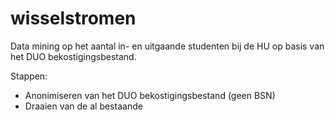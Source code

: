 # wisselstromen
Data mining op het aantal in- en uitgaande studenten bij de HU op basis van het DUO bekostigingsbestand. 

Stappen:
- Anonimiseren van het DUO bekostigingsbestand (geen BSN)
- Draaien van de al bestaande 
